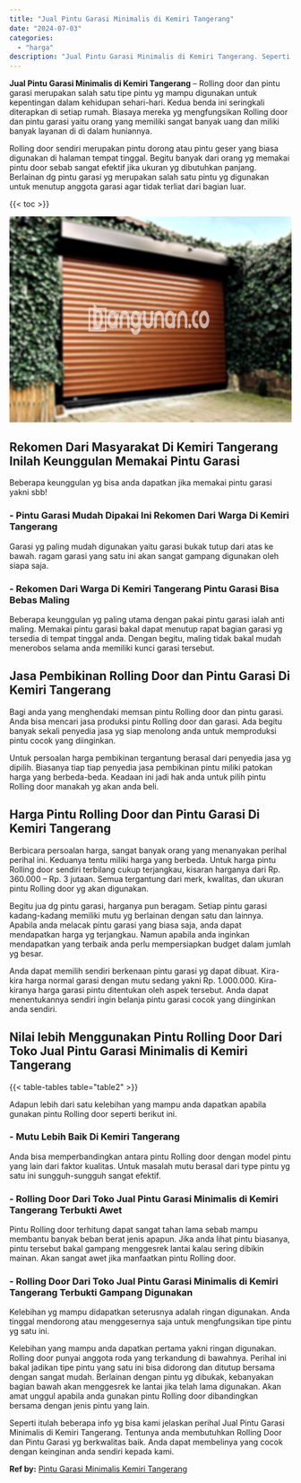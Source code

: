 ```yaml
---
title: "Jual Pintu Garasi Minimalis di Kemiri Tangerang"
date: "2024-07-03"
categories: 
  - "harga"
description: "Jual Pintu Garasi Minimalis di Kemiri Tangerang. Seperti itulah beberapa info yg bisa kami jelaskan perihal Jual Pintu Garasi Minimalis di Kemiri Tangerang...."
---
```


**Jual Pintu Garasi Minimalis di Kemiri Tangerang** – Rolling door dan pintu garasi merupakan salah satu tipe pintu yg mampu digunakan untuk kepentingan dalam kehidupan sehari-hari. Kedua benda ini seringkali diterapkan di setiap rumah. Biasaya mereka yg mengfungsikan Rolling door dan pintu garasi yaitu orang yang memiliki sangat banyak uang dan miliki banyak layanan di di dalam huniannya.

Rolling door sendiri merupakan pintu dorong atau pintu geser yang biasa digunakan di halaman tempat tinggal. Begitu banyak dari orang yg memakai pintu door sebab sangat efektif jika ukuran yg dibutuhkan panjang. Berlainan dg pintu garasi yg merupakan salah satu pintu yg digunakan untuk menutup anggota garasi agar tidak terliat dari bagian luar.

{{< toc >}}

![Jual Pintu Garasi Minimalis di Kemiri Tangerang](/images/pintu-garasi-55.png)

## Rekomen Dari Masyarakat Di Kemiri Tangerang Inilah Keunggulan Memakai Pintu Garasi

Beberapa keunggulan yg bisa anda dapatkan jika memakai pintu garasi yakni sbb!

### \- Pintu Garasi Mudah Dipakai Ini Rekomen Dari Warga Di Kemiri Tangerang

Garasi yg paling mudah digunakan yaitu garasi bukak tutup dari atas ke bawah. ragam garasi yang satu ini akan sangat gampang digunakan oleh siapa saja.

### \- Rekomen Dari Warga Di Kemiri Tangerang Pintu Garasi Bisa Bebas Maling

Beberapa keunggulan yg paling utama dengan pakai pintu garasi ialah anti maling. Memakai pintu garasi bakal dapat menutup rapat bagian garasi yg tersedia di tempat tinggal anda. Dengan begitu, maling tidak bakal mudah menerobos selama anda memiliki kunci garasi tersebut.

## Jasa Pembikinan Rolling Door dan Pintu Garasi Di Kemiri Tangerang

Bagi anda yang menghendaki memsan pintu Rolling door dan pintu garasi. Anda bisa mencari jasa produksi pintu Rolling door dan garasi. Ada begitu banyak sekali penyedia jasa yg siap menolong anda untuk memproduksi pintu cocok yang diinginkan.

Untuk persoalan harga pembikinan tergantung berasal dari penyedia jasa yg dipilih. Biasanya tiap tiap penyedia jasa pembikinan pintu miliki patokan harga yang berbeda-beda. Keadaan ini jadi hak anda untuk pilih pintu Rolling door manakah yg akan anda beli.

## Harga Pintu Rolling Door dan Pintu Garasi Di Kemiri Tangerang

Berbicara persoalan harga, sangat banyak orang yang menanyakan perihal perihal ini. Keduanya tentu miliki harga yang berbeda. Untuk harga pintu Rolling door sendiri terbilang cukup terjangkau, kisaran harganya dari Rp. 360.000 – Rp. 3 jutaan. Semua tergantung dari merk, kwalitas, dan ukuran pintu Rolling door yg akan digunakan.

Begitu jua dg pintu garasi, harganya pun beragam. Setiap pintu garasi kadang-kadang memiliki mutu yg berlainan dengan satu dan lainnya. Apabila anda melacak pintu garasi yang biasa saja, anda dapat mendapatkan harga yg terjangkau. Namun apabila anda inginkan mendapatkan yang terbaik anda perlu mempersiapkan budget dalam jumlah yg besar.

Anda dapat memilih sendiri berkenaan pintu garasi yg dapat dibuat. Kira-kira harga normal garasi dengan mutu sedang yakni Rp. 1.000.000. Kira-kiranya harga garasi pintu ditentukan oleh aspek tersebut. Anda dapat menentukannya sendiri ingin belanja pintu garasi cocok yang diinginkan anda sendiri.

## Nilai lebih Menggunakan Pintu Rolling Door Dari Toko Jual Pintu Garasi Minimalis di Kemiri Tangerang

{{< table-tables table="table2" >}}

Adapun lebih dari satu kelebihan yang mampu anda dapatkan apabila gunakan pintu Rolling door seperti berikut ini.

### \- Mutu Lebih Baik Di Kemiri Tangerang

Anda bisa memperbandingkan antara pintu Rolling door dengan model pintu yang lain dari faktor kualitas. Untuk masalah mutu berasal dari type pintu yg satu ini sungguh-sungguh sangat efektif.

### \- Rolling Door Dari Toko Jual Pintu Garasi Minimalis di Kemiri Tangerang Terbukti Awet

Pintu Rolling door terhitung dapat sangat tahan lama sebab mampu membantu banyak beban berat jenis apapun. Jika anda lihat pintu biasanya, pintu tersebut bakal gampang menggesrek lantai kalau sering dibikin mainan. Akan sangat awet jika manfaatkan pintu Rolling door.

### \- Rolling Door Dari Toko Jual Pintu Garasi Minimalis di Kemiri Tangerang Terbukti Gampang Digunakan

Kelebihan yg mampu didapatkan seterusnya adalah ringan digunakan. Anda tinggal mendorong atau menggesernya saja untuk mengfungsikan tipe pintu yg satu ini.

Kelebihan yang mampu anda dapatkan pertama yakni ringan digunakan. Rolling door punyai anggota roda yang terkandung di bawahnya. Perihal ini bakal jadikan tipe pintu yang satu ini bisa didorong dan ditutup bersama dengan sangat mudah. Berlainan dengan pintu yg dibukak, kebanyakan bagian bawah akan menggesrek ke lantai jika telah lama digunakan. Akan amat unggul apabila anda gunakan pintu Rolling door dibandingkan bersama dengan jenis pintu yang lain.

Seperti itulah beberapa info yg bisa kami jelaskan perihal Jual Pintu Garasi Minimalis di Kemiri Tangerang. Tentunya anda membutuhkan Rolling Door dan Pintu Garasi yg berkwalitas baik. Anda dapat membelinya yang cocok dengan keinginan anda sendiri kepada kami.

**Ref by:** [Pintu Garasi Minimalis Kemiri Tangerang](https://id.wikipedia.org/wiki/Pintu)
